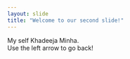 ```yaml
---
layout: slide
title: "Welcome to our second slide!"
---
```

My self Khadeeja Minha.  
Use the left arrow to go back!
